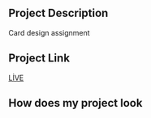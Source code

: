 ## Project Description
Card design assignment 

## Project Link

[LİVE]()

## How does my project look
